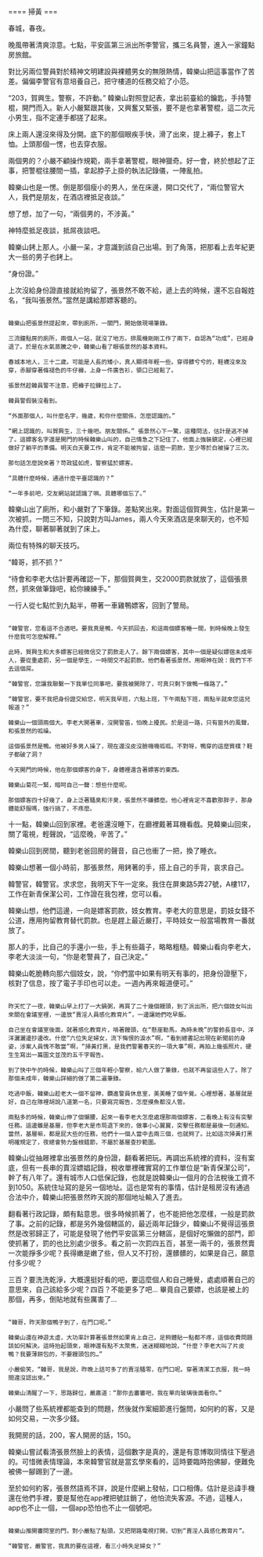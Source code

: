 ==== 掃黃 ===

春城，春夜。

晚風帶著清爽涼意。七點，平安區第三派出所李警官，攜三名員警，進入一家鐘點房旅館。

對比另兩位警員對於精神文明建設與裸體男女的無限熱情，韓樂山把這事當作了苦差。偏偏李警官有意培養自己，把守樓道的任務交給了小范。

“203，賀興生。警察，不許動。” 韓樂山對照登記表，拿出前臺給的鑰匙，手持警棍，開門而入。新人小嚴緊跟其後，又興奮又緊張，要不是也拿著警棍，這二次元小男生，指不定連手都搓了起來。

床上兩人還沒來得及分開。底下的那個眼疾手快，滑了出來，提上褲子，套上T恤。上頭那個一愣，也去穿衣服。

兩個男的？小嚴不顧操作規範，兩手拿著警棍，眼神獵奇。好一會，終於想起了正事，把警棍往腰間一插，拿起脖子上掛的執法記錄儀，一陣亂拍。

韓樂山也是一愣。倒是那個瘦小的男人，坐在床邊，開口交代了，“兩位警官大人，我們是朋友，在酒店裡抵足夜談。”

想了想，加了一句，“兩個男的，不涉黃。”

神特麼抵足夜談，抵屌夜談吧。

韓樂山銬上那人。小嚴一呆，才意識到該自己出場。到了角落，把那看上去年紀更大一些的男子也銬上。

“身份證。”

上次沒給身份證直接就給拘留了，張景然不敢不給，遞上去的時候，還不忘自報姓名，“我叫張景然。”當然是講給那嫖客聽的。

~~~

韓樂山把張景然提起來，帶到廁所，一關門，開始做現場筆錄。

三流鐘點房的廁所，兩個人一站，就沒了地方。排風機剛剛工作了兩下，自認為“功成”，已經身退了。於是在水氣蒸騰之中，韓樂山看了眼張景然的基本資料。

春城本地人，三十二歲。可能是人長的矮小，真人顯得年輕一些。穿得髒兮兮的，鞋襪沒來及穿，赤腳穿著條褪色的牛仔褲，上身一件廣告衫，領口已經鬆了。

張景然趁韓員警不注意，把褲子拉鍊拉上了。

韓員警假裝沒看到。

“外面那個人，叫什麼名字，幾歲，和你什麼關係，怎麼認識的。”

“網上認識的，叫賀興生，三十幾吧。朋友關係。” 張景然心下一驚，這種問法，估計是逃不掉了。這嫖客名字還是開門的時候韓樂山叫的，自己情急之下記住了。他面上強裝鎮定，心裡已經做好了躺平的準備。明天白天要工作，肯定不能被拘留，這麼一罰款，至少等於白被操了三次。

那句話怎麼說來著？苛政猛如虎，警察猛於嫖客。

“具體什麼時候，通過什麼平臺認識的？”

“一年多前吧，交友網站就認識了唄。具體哪個忘了。”

~~~

韓樂山出了廁所，和小嚴對了下筆錄。差點笑出來。對面這個賀興生，估計是第一次被抓，一問三不知，只說對方叫James，兩人今天來酒店是來聊天的，也不知為什麼，聊著聊著就到了床上。

兩位有特殊的聊天技巧。

“韓哥，抓不抓？”

“待會和李老大估計要再確認一下，那個賀興生，交2000罰款就放了，這個張景然，抓來做筆錄吧，給你練練手。”

一行人從七點忙到九點半，帶著一車雞鴨嫖客，回到了警局。

~~~

“韓警官，您看這不合適吧。要我真是鴨，今天抓回去，和這兩個嫖客睡一間，到時候晚上發生什麼我可怎麼解釋。”

此時，賀興生和大多嫖客已經微信交了罰款走人了。餘下兩個嫖客，其中一個是疑似嫖宿未成年人，要從重處罰，另一個是學生，一時間交不起罰款。他們看著張景然，用眼神在說：我們下不去這個屌。

“韓警官，您讓我聯繫一下我單位同事吧，要我被開除了，可真只剩下做鴨一條路了。”

“韓警官，要不我把身份證交給您，明天我早班，六點上班，下午兩點下班，兩點半就來您這兒報道？”

韓樂山一個頭兩個大。李老大開著車，沒開警笛，怕晚上擾民。於是這一路，只有窗外的風聲，和張景然的呱噪。

這個張景然是鴨。他被好多男人操了，現在還沒皮沒臉嘰嘰呱呱。不對呀，鴨穿的這麼質樸？鞋子都破了洞？

今天開門的時候，他在那個嫖客的身下，身體裡還含著嫖客的東西。

韓樂山菊花一緊，暗呵自己一聲：想些什麼呢。

那個嫖客四十好幾了，身上泛著騷臭和汗臭，張景然不嫌髒麼。他心裡肯定不喜歡那胖子，那身體能舒服嗎，強行搞了，不疼麼。

~~~

十一點，韓樂山回到家裡。老爸還沒睡下，在廳裡戴著耳機看戲。見韓樂山回來，關了電視，輕聲說，“這麼晚，辛苦了。”

韓樂山回到房間，聽到老爸回房的聲音，自己也衝了一把，換了睡衣。

韓樂山想著一個小時前，那張景然，用銬著的手，搭上自己的手背，哀求自己。

韓警官，韓警官。求求您，我明天下午一定來。我住在屏東路5弄27號，A樓117，工作在新青保潔公司，工作證在我包裡，您可以看。

韓樂山想，他們這邊，一向是嫖客罰款，妓女教育。李老大的意思是，罰妓女錢不公道，應用拘留教育替代罰款。也是趕上最近嚴打，平時妓女一般當場教育一番就放了。

那人的手，比自己的手還小一些，手上有些繭子，略略粗糙。韓樂山看向李老大，李老大淡淡一句，“你是老警員了，自己決定。”

韓樂山乾脆轉向那六個妓女，說，“你們當中如果有明天有事的，把身份證壓下，核對了信息，按了電子手印也可以走。一週內再來報道便可。”

~~~

昨天忙了一夜，韓樂山早上打了一大鍋粥，再買了二十幾個饅頭，到了派出所，把六個妓女叫出來關在會議室裡，一邊放“賣淫人員感化教育片”，一邊讓她們吃早飯。

自己坐在會議室後面，就著感化教育片，啃著饅頭，在“懸崖勒馬，為時未晚”的警鈴長音中，洋洋灑灑邊抄邊改。什麼“六位失足婦女，流下悔恨的淚水”啊，“看到總書記出現在新聞前的身姿，涉案人員愧不敢當”啊，“掃黃打黑，是我們警署春天的一項大事”啊，再拍上幾張照片，硬生生寫出一篇圖文並茂的五千字報告。

到了快中午的時候，韓樂山叫了三個年輕小警察，給六人做了筆錄，也就不再留這些人了。除了那個未成年，韓樂山詳細的做了第二遍筆錄。

吃過中飯，韓樂山趁老大一個不留神，鑽進警員休息室，美美睡了個午覺。心裡想著，基層就是好，自己在隊裡胡說八道第一名，只要寫完報告，怎麼摸魚都沒人管。

兩點多的時候，韓樂山伸了個懶腰，起來一看李老大怎麼處理那兩個嫖客，二看晚上有沒有突擊任務。這邊雖是基層，但李老大是市局退下來的，做事小心翼翼，突擊任務都是最後一刻通知。當然，基層嘛，都是屁大些的任務，他們十一個人當中去兩三個，也就夠了。比如這次掃黃打黑明確規定了，夜總會勢力盤根錯節，不屬於基層查抄範圍。

~~~

韓樂山從抽屜裡拿出張景然的身份證，翻看著把玩。再調出系統裡的資料，沒有案底，但有一長串的賣淫嫖娼記錄，稅收單裡確實寫的工作單位是“新青保潔公司”，幹了有八年了。還有城市人口低保記錄，也就是說韓樂山一個月的合法稅後工資不到1050。系統住址寫的是另一個地址。這也是常有的事情，估計是租房沒有通過合法中介，韓樂山把張景然昨天說的那個地址輸入了進去。

翻看著行政記錄，頗有點意思。很多時候抓著了，也不能把他怎麼樣，一般是罰款了事。之前的記錄，都是另外幾個轄區的，最近兩年記錄少，韓樂山不覺得這張景然是改邪歸正了，可能是發現了他們平安區第三分轄區，是個好吃懶做的部門，即使抓著了，罰的也比別處少很多。看之前一次罰四五百，甚至一兩千的，張景然賣一次能掙多少呢？長得嫩是嫩了些，但人又不打扮，還髒髒的，如果是自己，願意付多少呢？

三百？要洗洗乾淨，大概還挺好看的吧，要這麼個人和自己睡覺，處處順著自己的意思來，自己該給多少呢？四百？不能更多了吧… 畢竟自己要嫖，也該是被上的那個，再多，倒貼地就有些厲害了…

~~~

“韓哥，昨天那個鴨子到了，在門口呢。”

韓樂山還在神遊太虛，大功率計算著張景然如果肯上自己，足夠體貼一點都不疼，這個收費問題該如何解決。這時抬起頭來，眼神還有點不太聚焦，迷迷糊糊地說，“什麼？李老大叫了片皮鴨？我要薄餅包的，不要饅頭包的…”

小嚴偷笑，“韓哥，我是說，昨晚上話可多了的賣淫騷零，在門口呢。穿著清潔工衣服，我一時間還沒認出來。”

韓樂山清醒了一下，思路歸位，嚴肅道：“那你去審審吧，我在單向玻璃後面看你。”

~~~

小嚴問了些系統裡都能查到的問題，然後就作案細節進行盤問，如何約的客，又是如何交易，一次多少錢。

我開房的話，200，客人開房的話，150。

韓樂山嘗試看清張景然臉上的表情，這個數字是真的，還是有意博取同情往下壓過的。可惜微表情理論，本來韓警官就是當玄學來看的，這時要臨時抱佛腳，便難免被佛一腳踢到了一邊。

至於如何約客，張景然語焉不詳，說是什麼網上發帖，口口相傳。估計是忌諱手機還在他們手裡，要是幫他在app裡把號註銷了，他怕流失客源。不過，這種人，app也不止一個，一個app恐怕也不止一個號吧。

~~~

韓樂山推開審問室的門，對小嚴點了點頭，又把閉路電視打開，切到“賣淫人員感化教育片”。

“韓警官，嚴警官，我真的要在這裡，看三小時失足婦女？”